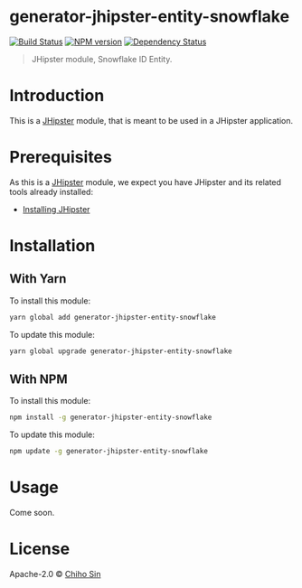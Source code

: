 # generator-jhipster-entity-snowflake
[![Build Status][circle-ci-image]][circle-ci-url]
[![NPM version][npm-image]][npm-url]
[![Dependency Status][daviddm-image]][daviddm-url]
> JHipster module, Snowflake ID Entity.

# Introduction

This is a [JHipster](http://jhipster.github.io/) module, that is meant to be used in a JHipster application.

# Prerequisites

As this is a [JHipster](http://jhipster.github.io/) module, we expect you have JHipster and its related tools already installed:

- [Installing JHipster](https://jhipster.github.io/installation.html)

# Installation

## With Yarn

To install this module:

```bash
yarn global add generator-jhipster-entity-snowflake
```

To update this module:

```bash
yarn global upgrade generator-jhipster-entity-snowflake
```

## With NPM

To install this module:

```bash
npm install -g generator-jhipster-entity-snowflake
```

To update this module:

```bash
npm update -g generator-jhipster-entity-snowflake
```

# Usage

Come soon.

# License

Apache-2.0 © [Chiho Sin](https://github.com/chihosin)

[npm-image]: https://badge.fury.io/js/generator-jhipster-entity-snowflake.svg
[npm-url]: https://npmjs.org/package/generator-jhipster-entity-snowflake
[circle-ci-image]: https://circleci.com/gh/bigbug-studio/generator-jhipster-entity-snowflake.svg?style=svg
[circle-ci-url]: https://circleci.com/gh/bigbug-studio/generator-jhipster-entity-snowflake
[daviddm-image]: https://david-dm.org/bigbug-studio/generator-jhipster-entity-snowflake.svg?theme=shields.io
[daviddm-url]: https://david-dm.org/bigbug-studio/generator-jhipster-entity-snowflake

